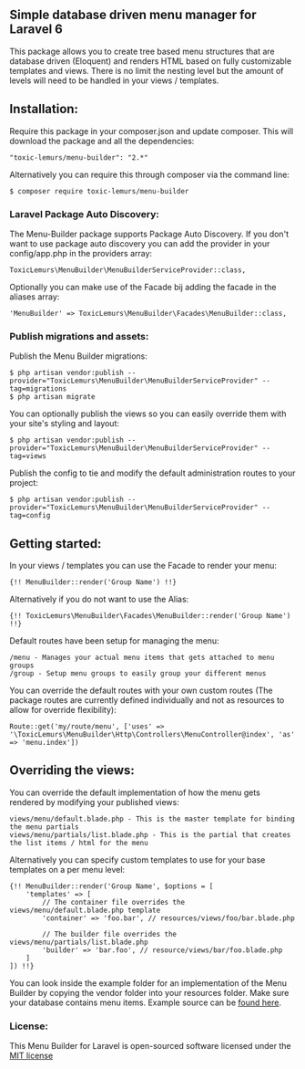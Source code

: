 ## Simple database driven menu manager for Laravel 6

This package allows you to create tree based menu structures that are database driven (Eloquent) and renders HTML based on fully customizable templates and views. There is no limit the nesting level but the amount of levels will need to be handled in your views / templates. 

## Installation:

Require this package in your composer.json and update composer. This will download the package and all the dependencies:

    "toxic-lemurs/menu-builder": "2.*"
    
Alternatively you can require this through composer via the command line:

    $ composer require toxic-lemurs/menu-builder
    
### Laravel Package Auto Discovery:

The Menu-Builder package supports Package Auto Discovery.
If you don't want to use package auto discovery you can add the provider in your config/app.php in the providers array:

    ToxicLemurs\MenuBuilder\MenuBuilderServiceProvider::class,

Optionally you can make use of the Facade bij adding the facade in the aliases array:

    'MenuBuilder' => ToxicLemurs\MenuBuilder\Facades\MenuBuilder::class,
    
### Publish migrations and assets:

Publish the Menu Builder migrations:

    $ php artisan vendor:publish --provider="ToxicLemurs\MenuBuilder\MenuBuilderServiceProvider" --tag=migrations
    $ php artisan migrate
    
You can optionally publish the views so you can easily override them with your site's styling and layout:

    $ php artisan vendor:publish --provider="ToxicLemurs\MenuBuilder\MenuBuilderServiceProvider" --tag=views
    
Publish the config to tie and modify the default administration routes to your project:

    $ php artisan vendor:publish --provider="ToxicLemurs\MenuBuilder\MenuBuilderServiceProvider" --tag=config

## Getting started:

In your views / templates you can use the Facade to render your menu:

    {!! MenuBuilder::render('Group Name') !!}
    
Alternatively if you do not want to use the Alias:

    {!! ToxicLemurs\MenuBuilder\Facades\MenuBuilder::render('Group Name') !!}

Default routes have been setup for managing the menu:

    /menu - Manages your actual menu items that gets attached to menu groups
    /group - Setup menu groups to easily group your different menus
    
You can override the default routes with your own custom routes (The package routes are currently defined individually and not as resources to allow for override flexibility):

    Route::get('my/route/menu', ['uses' => '\ToxicLemurs\MenuBuilder\Http\Controllers\MenuController@index', 'as' => 'menu.index'])

## Overriding the views:

You can override the default implementation of how the menu gets rendered by modifying your published views:

    views/menu/default.blade.php - This is the master template for binding the menu partials
    views/menu/partials/list.blade.php - This is the partial that creates the list items / html for the menu
    
Alternatively you can specify custom templates to use for your base templates on a per menu level:

    {!! MenuBuilder::render('Group Name', $options = [
        'templates' => [
            // The container file overrides the views/menu/default.blade.php template
            'container' => 'foo.bar', // resources/views/foo/bar.blade.php
            
            // The builder file overrides the views/menu/partials/list.blade.php
            'builder' => 'bar.foo', // resource/views/bar/foo.blade.php
        ]
    ]) !!}
    
You can look inside the example folder for an implementation of the Menu Builder by copying the vendor folder into your resources folder. Make sure your database contains menu items. Example source can be [found here](http://bootsnipp.com/snippets/featured/responsive-navigation-menu).
    
### License:

This Menu Builder for Laravel is open-sourced software licensed under the [MIT license](http://opensource.org/licenses/MIT)

